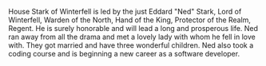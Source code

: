 House Stark of Winterfell is led by the just Eddard "Ned" Stark, Lord of
Winterfell, Warden of the North, Hand of the King, Protector of the Realm,
Regent.  He is surely honorable and will lead a long and prosperous life.
Ned ran away from all the drama and met a lovely lady with whom he fell in love with. They got married and have three wonderful children. Ned also took a coding course and is beginning a new career as a software developer.